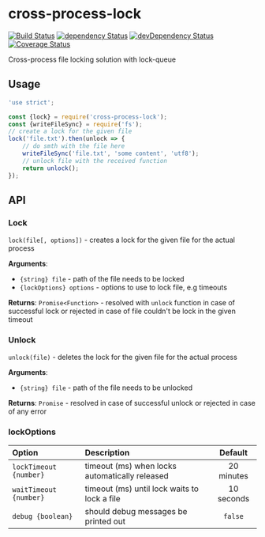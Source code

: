 # cross-process-lock

[![Build Status](https://travis-ci.org/szikszail/cross-process-lock.svg?branch=master)](https://travis-ci.org/szikszail/cross-process-lock) [![dependency Status](https://david-dm.org/szikszail/cross-process-lock.svg)](https://david-dm.org/szikszail/cross-process-lock) [![devDependency Status](https://david-dm.org/szikszail/cross-process-lock/dev-status.svg)](https://david-dm.org/szikszail/cross-process-lock#info=devDependencies) [![Coverage Status](https://coveralls.io/repos/github/szikszail/cross-process-lock/badge.svg?branch=master)](https://coveralls.io/github/szikszail/cross-process-lock?branch=master)

Cross-process file locking solution with lock-queue

## Usage

```javascript
'use strict';

const {lock} = require('cross-process-lock');
const {writeFileSync} = require('fs');
// create a lock for the given file
lock('file.txt').then(unlock => {
    // do smth with the file here
    writeFileSync('file.txt', 'some content', 'utf8');
    // unlock file with the received function
    return unlock();
});
```

## API

### Lock

`lock(file[, options])` - creates a lock for the given file for the actual process

**Arguments**:
* `{string} file` - path of the file needs to be locked
* `{lockOptions} options` - options to use to lock file, e.g timeouts

**Returns**: `Promise<Function>` - resolved with `unlock` function in case of successful lock or rejected in case of file couldn't be lock in the given timeout

### Unlock

`unlock(file)` - deletes the lock for the given file for the actual process

**Arguments**:
* `{string} file` - path of the file needs to be unlocked

**Returns**: `Promise` - resolved in case of successful unlock or rejected in case of any error

### lockOptions

| Option | Description | Default |
|:-------|:------------|:-------:|
| `lockTimeout {number}` | timeout (ms) when locks automatically released | 20 minutes |
| `waitTimeout {number}` | timeout (ms) until lock waits to lock a file | 10 seconds |
| `debug {boolean}` | should debug messages be printed out | `false` |
